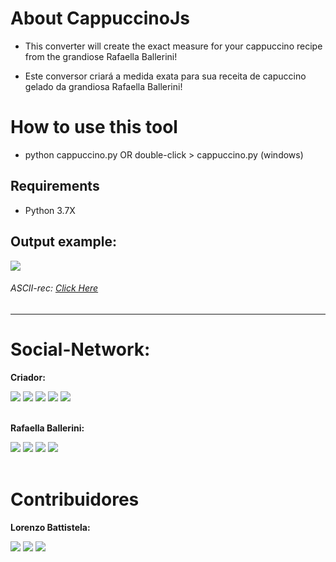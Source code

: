 # About CappuccinoJs

- This converter will create the exact measure for your cappuccino recipe from the grandiose Rafaella Ballerini!

- Este conversor criará a medida exata para sua receita de capuccino gelado da grandiosa Rafaella Ballerini!

# How to use this tool

- python cappuccino.py OR double-click > cappuccino.py (windows)

## Requirements

- Python 3.7X

## Output example:

<img src="https://i.imgur.com/SndleSQ.png">

###### ASCII-rec: <a href="https://asciinema.org/a/407734">Click Here</a>

---

# Social-Network:

**Criador:**

<div style="display: inline_block">
    <a href = "mailto: contato.ArthurOttoni@protonmail.com"><img src="https://img.shields.io/badge/-Email-%238a90c7?style=for-the-badge&logo=protonmail&logoColor=white" target="_blank"></a>
  	<a href="https://www.youtube.com/channel/UCQxsPy4aLwGQ9fjZhsDJ70Q" target="_blank"><img src="https://img.shields.io/badge/-Youtube-%23EA4335?style=for-the-badge&logo=youtube&logoColor=white" target="_blank"></a>
    <a href="https://instagram.com/ottoni.arthur" target="_blank"><img src="https://img.shields.io/badge/-Instagram-%23E4405F?style=for-the-badge&logo=instagram&logoColor=white" target="_blank"></a>
  	<a href="https://www.linkedin.com/in/arthur-ottoni-a62902207/" target="_blank"><img src="https://img.shields.io/badge/-LinkedIn-%230077B5?style=for-the-badge&logo=linkedin&logoColor=white" target="_blank"></a>
  	<a href="https://twitter.com/ottoni_arthur" target="_blank"><img src="https://img.shields.io/badge/-Twitter-%231DA1F2?style=for-the-badge&logo=twitter&logoColor=white" target="_blank"></a>
</div>

<br>

**Rafaella Ballerini:**

 <div>
  <a href = "mailto: contatorafaballerini@gmail.com"><img src="https://img.shields.io/badge/-Gmail-%23EA4335?style=for-the-badge&logo=gmail&logoColor=white" target="_blank"></a>
  <a href="https://www.linkedin.com/in/rafaella-ballerini-45875016a" target="_blank"><img src="https://img.shields.io/badge/-LinkedIn-%230077B5?style=for-the-badge&logo=linkedin&logoColor=white" target="_blank"></a>
  <a href="https://www.youtube.com/channel/UC_-uuuZbY0AAt9CViNzvc-Q" target="_blank"><img src="https://img.shields.io/badge/-Youtube-%23333?style=for-the-badge&logo=youtube&logoColor=white" target="_blank"></a>
  <a href="https://instagram.com/rafaballerini" target="_blank"><img src="https://img.shields.io/badge/-Instagram-%23E4405F?style=for-the-badge&logo=instagram&logoColor=white" target="_blank"></a>
</div>
<br>

# Contribuidores

**Lorenzo Battistela:**

 <div>
  <a href = "mailto: lorenzowbdev@gmail.com"><img src="https://img.shields.io/badge/-Gmail-%23EA4335?style=for-the-badge&logo=gmail&logoColor=white" target="_blank"></a>
  <a href="https://www.linkedin.com/in/lorenzo-battistela/" target="_blank"><img src="https://img.shields.io/badge/-LinkedIn-%230077B5?style=for-the-badge&logo=linkedin&logoColor=white" target="_blank"></a>
  <a href="https://www.instagram.com/lorenzowb_dev/" target="_blank"><img src="https://img.shields.io/badge/-Instagram-%23E4405F?style=for-the-badge&logo=instagram&logoColor=white" target="_blank"></a>
</div>
